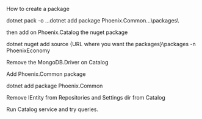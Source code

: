 How to create a package

dotnet pack -o ..\.dotnet add package Phoenix.Common.\..\packages\

then add on Phoenix.Catalog the nuget package

dotnet nuget add source {URL where you want the packages}\packages -n PhoenixEconomy

Remove the MongoDB.Driver on Catalog

Add Phoenix.Common package

dotnet add package Phoenix.Common

Remove IEntity from Repositories and Settings dir from Catalog

Run Catalog service and try queries.